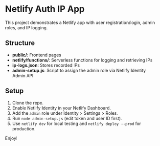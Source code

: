 # Netlify Auth IP App

This project demonstrates a Netlify app with user registration/login, admin roles, and IP logging.

## Structure

- **public/**: Frontend pages
- **netlify/functions/**: Serverless functions for logging and retrieving IPs
- **ip-logs.json**: Stores recorded IPs
- **admin-setup.js**: Script to assign the admin role via Netlify Identity Admin API

## Setup

1. Clone the repo.
2. Enable Netlify Identity in your Netlify Dashboard.
3. Add the `admin` role under Identity > Settings > Roles.
4. Run `node admin-setup.js` (edit token and user ID first).
5. Use `netlify dev` for local testing and `netlify deploy --prod` for production.

Enjoy!
